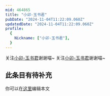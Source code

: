```yaml
---
mid: 464865
title: "小卯-玉书君"
pubDate: "2024-11-04T11:22:09.060Z"
updatedDate: "2024-11-04T11:22:09.060Z"
profile:
  {
    Nickname: ["小卯-玉书君"],
  }
---
```


关注[小卯-玉书君](https://space.bilibili.com/464865)谢谢喵~ 关注[小卯-玉书君](https://space.bilibili.com/464865)谢谢喵~

## 此条目有待补充
你可以在[这里](https://github.com/Yuhanawa/VTuber.ICU-Content/edit/master/v/小卯-玉书君/index.md)编辑本文
